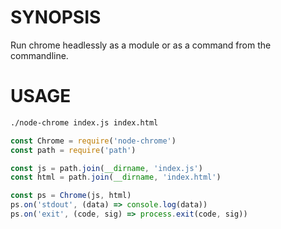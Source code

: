 # SYNOPSIS
Run chrome headlessly as a module or as a command from the commandline.

# USAGE

```bash
./node-chrome index.js index.html
```

```js
const Chrome = require('node-chrome')
const path = require('path')

const js = path.join(__dirname, 'index.js')
const html = path.join(__dirname, 'index.html')

const ps = Chrome(js, html)
ps.on('stdout', (data) => console.log(data))
ps.on('exit', (code, sig) => process.exit(code, sig))
```

